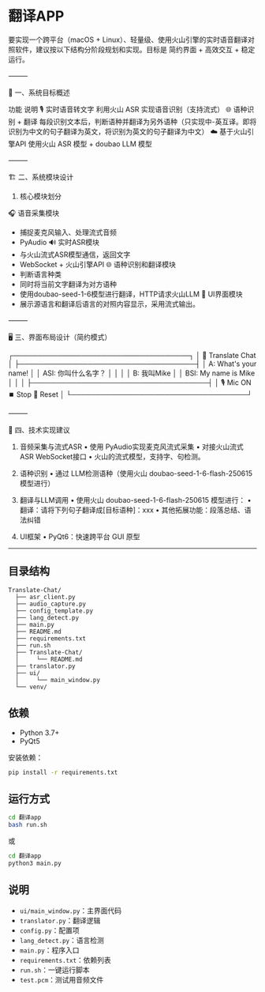 # 翻译APP

要实现一个跨平台（macOS + Linux）、轻量级、使用火山引擎的实时语音翻译对照软件，建议按以下结构分阶段规划和实现。目标是 简约界面 + 高效交互 + 稳定运行。

⸻

🧭 一、系统目标概述

功能	说明
🎙 实时语音转文字	利用火山 ASR 实现语音识别（支持流式）
🌐 语种识别 + 翻译	每段识别文本后，判断语种并翻译为另外语种（只实现中-英互译。即将识别为中文的句子翻译为英文，将识别为英文的句子翻译为中文）
☁️ 基于火山引擎API	使用火山 ASR 模型 + doubao LLM 模型


⸻

🏗 二、系统模块设计

1. 核心模块划分

🎧 语音采集模块
- 捕捉麦克风输入、处理流式音频
- PyAudio
🔊 实时ASR模块
- 与火山流式ASR模型通信，返回文字
- WebSocket + 火山引擎API
🌐 语种识别和翻译模块
- 判断语言种类
- 同时将当前文字翻译为对方语种
- 使用doubao-seed-1-6模型进行翻译，HTTP请求火山LLM
💬 UI界面模块
- 展示源语言和翻译后语言的对照内容显示，采用流式输出。


⸻

🖥 三、界面布局设计（简约模式）

┌────────────────────────────────────┐
│             🔁 Translate Chat      │
├────────────────────────────────────┤
│ A: What's your name!               │
│ ASI: 你叫什么名字？                │
│                                    │
│ B: 我叫Mike                        │
│ BSI: My name is Mike               │
│                                    │
├────────────────────────────────────┤
│ 🎙 Mic ON  ⏹ Stop   🔄 Reset        │
└────────────────────────────────────┘


⸻

🔧 四、技术实现建议

1. 音频采集与流式ASR
	•	使用 PyAudio实现麦克风流式采集
	•	对接火山流式ASR WebSocket接口
	•   火山的流式模型，支持字、句检测。

2. 语种识别
	•	通过 LLM检测语种（使用火山 doubao-seed-1-6-flash-250615 模型进行）

3. 翻译与LLM调用
	•	使用火山 doubao-seed-1-6-flash-250615 模型进行：
	•	翻译：请将下列句子翻译成[目标语种]：xxx
	•	其他拓展功能：段落总结、语法纠错

4. UI框架
	•	PyQt6：快速跨平台 GUI 原型

---

## 目录结构

```
Translate-Chat/
  ├── asr_client.py
  ├── audio_capture.py
  ├── config_template.py
  ├── lang_detect.py
  ├── main.py
  ├── README.md
  ├── requirements.txt
  ├── run.sh
  ├── Translate-Chat/
  │     └── README.md
  ├── translator.py
  ├── ui/
  │     └── main_window.py
  └── venv/
```

## 依赖
- Python 3.7+
- PyQt5

安装依赖：
```bash
pip install -r requirements.txt
```

## 运行方式
```bash
cd 翻译app
bash run.sh
```
或
```bash
cd 翻译app
python3 main.py
```

## 说明
- `ui/main_window.py`：主界面代码
- `translator.py`：翻译逻辑
- `config.py`：配置项
- `lang_detect.py`：语言检测
- `main.py`：程序入口
- `requirements.txt`：依赖列表
- `run.sh`：一键运行脚本
- `test.pcm`：测试用音频文件 